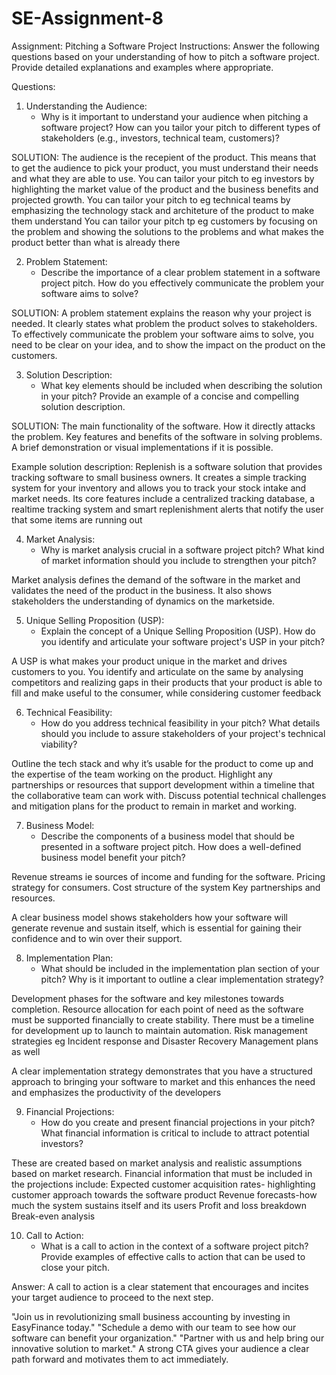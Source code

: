 
# SE-Assignment-8
 Assignment: Pitching a Software Project
 Instructions:
Answer the following questions based on your understanding of how to pitch a software project. Provide detailed explanations and examples where appropriate.

 Questions:

1. Understanding the Audience:
   - Why is it important to understand your audience when pitching a software project? How can you tailor your pitch to different types of stakeholders (e.g., investors, technical team, customers)?

 SOLUTION:
The audience is the recepient of the product. This means that to get the audience to pick your product, you must understand their needs and what they are able to use.
You can tailor your pitch to eg investors by highlighting the market value of the product and the business benefits and projected growth.
You can tailor your pitch to eg technical teams by emphasizing the technology stack and architeture of the product to make them understand
You can tailor your pitch tp eg customers by focusing on the problem and showing the solutions to the problems and what makes the product better than what is already there


2. Problem Statement:
   - Describe the importance of a clear problem statement in a software project pitch. How do you effectively communicate the problem your software aims to solve?

SOLUTION:
A problem statement explains the reason why your project is needed. It clearly states what problem the product solves to stakeholders.
To effectively communicate the problem your software aims to solve, you need to be clear on your idea, and to show the impact on the product on the customers.

3. Solution Description:
   - What key elements should be included when describing the solution in your pitch? Provide an example of a concise and compelling solution description.

SOLUTION:
The main functionality of the software.
How it directly attacks the problem.
Key features and benefits of the software in solving problems.
A brief demonstration or visual implementations if it is possible.

Example solution description:
Replenish is a software solution that provides tracking software to small business owners. It creates a simple tracking system for your inventory and allows you to track your stock intake and market needs. Its core features include a centralized tracking database, a realtime tracking system and smart replenishment alerts that notify the user that some items are running out

4. Market Analysis:
   - Why is market analysis crucial in a software project pitch? What kind of market information should you include to strengthen your pitch?

Market analysis defines the demand of the software in the market and validates the need of the product in the business. It also shows stakeholders the understanding of dynamics on the marketside.


5. Unique Selling Proposition (USP):
   - Explain the concept of a Unique Selling Proposition (USP). How do you identify and articulate your software project's USP in your pitch?

A USP is what makes your product unique in the market and drives customers to you. 
You identify and articulate on the same by analysing competitors and realizing gaps in their products that your product is able to fill and make useful to the consumer, while considering customer feedback

6. Technical Feasibility:
   - How do you address technical feasibility in your pitch? What details should you include to assure stakeholders of your project's technical viability?

Outline the tech stack and why it’s usable for the product to come up and the expertise of the team working on the product.
Highlight any partnerships or resources that support development within a timeline that the collaborative team can work with.
Discuss potential technical challenges and mitigation plans for the product to remain in market and working.


7. Business Model:
   - Describe the components of a business model that should be presented in a software project pitch. How does a well-defined business model benefit your pitch?

Revenue streams ie sources of income and funding for the software.
Pricing strategy for consumers.
Cost structure of the system
Key partnerships and resources.

A clear business model shows stakeholders how your software will generate revenue and sustain itself, which is essential for gaining their confidence and to win over their support.


8. Implementation Plan:
   - What should be included in the implementation plan section of your pitch? Why is it important to outline a clear implementation strategy?


Development phases for the software and key milestones towards completion. 
Resource allocation for each point of need as the software must be supported financially to create stability. 
There must be a timeline for development up to launch to maintain automation.
Risk management strategies eg Incident response and Disaster Recovery Management plans as well

A clear implementation strategy demonstrates that you have a structured approach to bringing your software to market and this enhances the need and emphasizes the productivity of the developers

9. Financial Projections:
   - How do you create and present financial projections in your pitch? What financial information is critical to include to attract potential investors?

These are created based on market analysis and realistic assumptions based on market research.
Financial information that must be included in the projections include:
Expected customer acquisition rates- highlighting customer approach towards the software product
Revenue forecasts-how much the system sustains itself and its users
Profit and loss breakdown
Break-even analysis

10. Call to Action:
    - What is a call to action in the context of a software project pitch? Provide examples of effective calls to action that can be used to close your pitch.

Answer:
A call to action is a clear statement that encourages and incites your target audience to proceed to the next step.

"Join us in revolutionizing small business accounting by investing in EasyFinance today."
"Schedule a demo with our team to see how our software can benefit your organization."
"Partner with us and help bring our innovative solution to market."
A strong CTA gives your audience a clear path forward and motivates them to act immediately.







